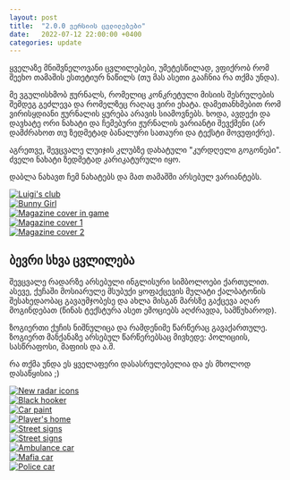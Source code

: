 ```yaml
---
layout: post
title:  "2.0.0 ვერსიის ცვლილებები"
date:   2022-07-12 22:00:00 +0400
categories: update
---
```

ყველაზე მნიშვნელოვანი ცვლილებები, უმეტესწილად, ვფიქრობ რომ შეეხო თამაშის ესთეტიურ ნაწილს (თუ მას ასეთი გააჩნია რა თქმა უნდა).
<!--more-->
მე ვგულისხმობ ჟურნალს, რომელიც კონკრეტული მისიის შესრულების შემდეგ გეძლევა და რომელზეც რაღაც ვირი ეხატა. დამეთანხმებით რომ 
ვირისყდიანი ჟურნალის ყურება არავის სიამოვნებს. ხოდა, ავდექი და დავხატე ორი ნახატი და ჩემებური ჟურნალის ვარიანტი შევქმენი (არ 
დამძრახოთ თუ ზედმეტად ბანალური სათაური და ტექსტი მოვუფიქრე). 

აგრეთვე, შევცვალე ლუიჯის კლუბზე დახატული "კურდღელი გოგონები". ძველი ნახატი ზედმეტად კარიკატურული იყო.

დაბლა ნახავთ ჩემ ნახატებს და მათ თამაშში არსებულ ვარიანტებს.

<div class="row mb-3 g-4">
    <div class="col-md">
        <div class="row mb-3">
            <div class="col">
                <a target="_blank" href="{{ '/assets/image/Changes in v.2.0.0/Luigi Club.png' | relative_url }}">
                    <img class="img-fluid" target="_blank" src="{{ '/assets/image/Changes in v.2.0.0/Luigi Club.jpg' | relative_url }}" alt="Luigi's club">
                </a>
            </div>
        </div>
        <div class="row">
            <div class="col">
                <a target="_blank" href="{{ '/assets/image/Changes in v.2.0.0/Bunny Girl.png' | relative_url }}">
                    <img class="img-fluid" target="_blank" src="{{ '/assets/image/Changes in v.2.0.0/Bunny Girl_prev.jpg' | relative_url }}" alt="Bunny Girl">
                </a>
            </div>
        </div>
    </div>
    <div class="col-md">
        <div class="row mb-3">
            <div class="col">
                <a target="_blank" href="{{ '/assets/image/Changes in v.2.0.0/Magazine Cover.png' | relative_url }}">
                    <img class="img-fluid" target="_blank" src="{{ '/assets/image/Changes in v.2.0.0/Magazine Cover.jpg' | relative_url }}" alt="Magazine cover in game">
                </a>
            </div>
        </div>
        <div class="row">
            <div class="col">
                <a target="_blank" href="{{ '/assets/image/Changes in v.2.0.0/Gogonebi 1.png' | relative_url }}">
                    <img class="img-fluid" target="_blank" src="{{ '/assets/image/Changes in v.2.0.0/Gogonebi 1.jpg' | relative_url }}" alt="Magazine cover 1">
                </a>
            </div>
            <div class="col">
                <a target="_blank" href="{{ '/assets/image/Changes in v.2.0.0/Gogonebi 2.png' | relative_url }}">
                    <img class="img-fluid" target="_blank" src="{{ '/assets/image/Changes in v.2.0.0/Gogonebi 2.jpg' | relative_url }}" alt="Magazine cover 2">
                </a>
            </div>
        </div>
    </div>
</div>

## ბევრი სხვა ცვლილება

შევცვალე რადარზე არსებული ინგლისური სიმბოლოები ქართულით. ასევე, ქუჩაში მოსიარულე მსუბუქი ყოფაქცევის მულატი ქალბატონის 
შესახედაობაც გავაუმჯობესე და ახლა მისგან მარსზე გაქცევა აღარ მოგინდებათ (წინას ტექსტურა ასეთ ემოციებს აღძრავდა, სამწუხაროდ). 

ზოგიერთი ქუჩის ნიშნულიცა და რამდენიმე წარწერაც გავაქართულე. ზოგიერთ მანქანაზე არსებულ წარწერებსაც მივხედე: პოლიციის, 
სასწრაფოსი, მაფიის და ა.შ. 

რა თქმა უნდა ეს ყველაფერი დასასრულებელია და ეს მხოლოდ დასაწყისია ;) 

<div class="row mb-3 g-4">
    <div class="col-md-4">
        <a target="_blank" href="{{ '/assets/image/Changes in v.2.0.0/Radar.png' | relative_url }}">
            <img class="img-fluid" target="_blank" src="{{ '/assets/image/Changes in v.2.0.0/Radar_prev.jpg' | relative_url }}" alt="New radar icons">
        </a>
    </div>
    <div class="col-md-4">
        <a target="_blank" href="{{ '/assets/image/Changes in v.2.0.0/Black Hooker.png' | relative_url }}">
            <img class="img-fluid" target="_blank" src="{{ '/assets/image/Changes in v.2.0.0/Black Hooker_prev.jpg' | relative_url }}" alt="Black hooker">
        </a>
    </div>
    <div class="col-md-4">
        <a target="_blank" href="{{ '/assets/image/Changes in v.2.0.0/Car Paint.png' | relative_url }}">
            <img class="img-fluid" target="_blank" src="{{ '/assets/image/Changes in v.2.0.0/Car Paint_prev.jpg' | relative_url }}" alt="Car paint">
        </a>
    </div>
</div>
<div class="row mb-3 g-4">
    <div class="col-md-4">
        <a target="_blank" href="{{ '/assets/image/Changes in v.2.0.0/Home.png' | relative_url }}">
            <img class="img-fluid" target="_blank" src="{{ '/assets/image/Changes in v.2.0.0/Home_prev.jpg' | relative_url }}" alt="Player's home">
        </a>
    </div>
    <div class="col-md-4">
        <a target="_blank" href="{{ '/assets/image/Changes in v.2.0.0/Street Signs 1.png' | relative_url }}">
            <img class="img-fluid" target="_blank" src="{{ '/assets/image/Changes in v.2.0.0/Street Signs 1_prev.jpg' | relative_url }}" alt="Street signs">
        </a>
    </div>
    <div class="col-md-4">
        <a target="_blank" href="{{ '/assets/image/Changes in v.2.0.0/Street Signs 2.png' | relative_url }}">
            <img class="img-fluid" target="_blank" src="{{ '/assets/image/Changes in v.2.0.0/Street Signs 2_prev.jpg' | relative_url }}" alt="Street signs">
        </a>
    </div>
</div>
<div class="row mb-3 g-4">
    <div class="col-md-4">
        <a target="_blank" href="{{ '/assets/image/Changes in v.2.0.0/Ambulance.png' | relative_url }}">
            <img class="img-fluid" target="_blank" src="{{ '/assets/image/Changes in v.2.0.0/Ambulance_prev.jpg' | relative_url }}" alt="Ambulance car">
        </a>
    </div>
    <div class="col-md-4">
        <a target="_blank" href="{{ '/assets/image/Changes in v.2.0.0/Mafia Car.png' | relative_url }}">
            <img class="img-fluid" target="_blank" src="{{ '/assets/image/Changes in v.2.0.0/Mafia Car_prev.jpg' | relative_url }}" alt="Mafia car">
        </a>
    </div>
    <div class="col-md-4">
        <a target="_blank" href="{{ '/assets/image/Changes in v.2.0.0/Police.png' | relative_url }}">
            <img class="img-fluid" target="_blank" src="{{ '/assets/image/Changes in v.2.0.0/Police_prev.jpg' | relative_url }}" alt="Police car">
        </a>
    </div>
</div>